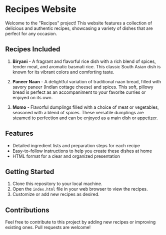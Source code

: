 # Recipes Website
Welcome to the "Recipes" project! This website features a collection of delicious and authentic recipes, showcasing a variety of dishes that are perfect for any occasion.
## Recipes Included
1. **Biryani** - A fragrant and flavorful rice dish with a rich blend of spices, tender meat, and aromatic basmati rice. This classic South Asian dish is known for its vibrant colors and comforting taste.

2. **Paneer Naan** - A delightful variation of traditional naan bread, filled with savory paneer (Indian cottage cheese) and spices. This soft, pillowy bread is perfect as an accompaniment to your favorite curries or enjoyed on its own.

3. **Momo** - Flavorful dumplings filled with a choice of meat or vegetables, seasoned with a blend of spices. These versatile dumplings are steamed to perfection and can be enjoyed as a main dish or appetizer.

## Features

- Detailed ingredient lists and preparation steps for each recipe
- Easy-to-follow instructions to help you create these dishes at home
- HTML format for a clear and organized presentation

## Getting Started

1. Clone this repository to your local machine.
2. Open the `index.html` file in your web browser to view the recipes.
3. Customize or add new recipes as desired.

## Contributions

Feel free to contribute to this project by adding new recipes or improving existing ones. Pull requests are welcome!